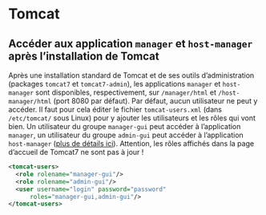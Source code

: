 # Tomcat

## Accéder aux application `manager` et `host-manager` après l’installation de Tomcat

Après une installation standard de Tomcat et de ses outils d’administration (packages `tomcat7` et `tomcat7-admin`), les applications `manager` et `host-manager` sont disponibles, respectivement, sur `/manager/html` et `/host-manager/html` (port 8080 par défaut). Par défaut, aucun utilisateur ne peut y accéder. Il faut pour cela éditer le fichier `tomcat-users.xml` (dans `/etc/tomcat/` sous Linux) pour y ajouter les utilisateurs et les rôles qui vont bien. Un utilisateur du groupe `manager-gui` peut accéder à l’application `manager`, un utilisateur du groupe `admin-gui` peut accéder à l’application `host-manager` ([plus de détails ici](http://tomcat.apache.org/migration-7.html#Manager_application)). Attention, les rôles affichés dans la page d’accueil de Tomcat7 ne sont pas à jour !

```XML
<tomcat-users>
  <role rolename="manager-gui"/>
  <role rolename="admin-gui"/>
  <user username="login" password="password"
      roles="manager-gui,admin-gui"/>
</tomcat-users>
```
